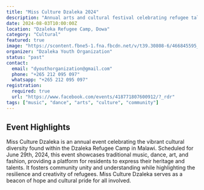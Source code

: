 ```yaml
---
title: "Miss Culture Dzaleka 2024"
description: "Annual arts and cultural festival celebrating refugee talents and promoting intercultural harmony."
date: 2024-08-03T10:00:00Z
location: "Dzaleka Refugee Camp, Dowa"
category: "Cultural"
featured: true
image: "https://scontent.fbne5-1.fna.fbcdn.net/v/t39.30808-6/466845595_3775277779386560_4798620279230316756_n.jpg?_nc_cat=109&ccb=1-7&_nc_sid=cc71e4&_nc_ohc=hslJ_RbvCucQ7kNvgGQDSDp&_nc_zt=23&_nc_ht=scontent.fbne5-1.fna&_nc_gid=AuD-mgiCQU0TS1mQcSxWaBH&oh=00_AYBwd3cjRD03uYJgjjr7vs13dqTHlYqOLYeFd7LK0lLB2w&oe=677D2C44"
organizer: "Dzaleka Youth Organization"
status: "past"
contact:
  email: "dyouthorganization@gmail.com"
  phone: "+265 212 095 097"
  whatsapp: "+265 212 095 097"
registration:
  required: true
  url: "https://www.facebook.com/events/418771807600912/?_rdr"
tags: ["music", "dance", "arts", "culture", "community"]
---
```


## Event Highlights

Miss Culture Dzaleka is an annual event celebrating the vibrant cultural diversity found within the Dzaleka Refugee Camp in Malawi. Scheduled for June 29th, 2024, this event showcases traditional music, dance, art, and fashion, providing a platform for residents to express their heritage and talents. It fosters community unity and understanding while highlighting the resilience and creativity of refugees. Miss Culture Dzaleka serves as a beacon of hope and cultural pride for all involved.